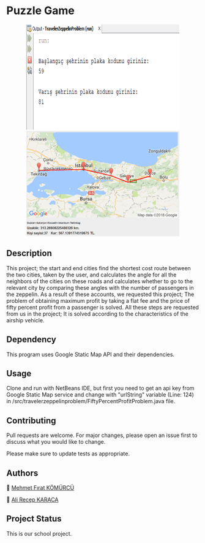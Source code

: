 # Puzzle Game

<p align="center">
<img src="git_images/image2.png" width="400" height="275">
<img src="git_images/image1.png" width="400" height="275">
</p>


## Description
This project; the start and end cities find the shortest cost route between the two cities, taken by the user, and calculates the angle for all the neighbors of the cities on these roads and calculates whether to go to the relevant city by comparing these angles with the number of passengers in the zeppelin. As a result of these accounts, we requested this project; The problem of obtaining maximum profit by taking a flat fee and the price of fifty percent profit from a passenger is solved. All these steps are requested from us in the project; It is solved according to the characteristics of the airship vehicle.

## Dependency

This program uses Google Static Map API and their dependencies.

## Usage

Clone and run with NetBeans IDE, but first you need to get an api key from Google Static Map service and change with "urlString" variable (Line: 124) in /src/travelerzeppelinproblem/FiftyPercentProfitProblem.java file.

## Contributing
Pull requests are welcome. For major changes, please open an issue first to discuss what you would like to change.

Please make sure to update tests as appropriate.

## Authors
:bust_in_silhouette: [Mehmet Fırat KÖMÜRCÜ](https://github.com/MehmetFiratKomurcu)

:bust_in_silhouette: [Ali Recep KARACA](https://github.com/recepkaraca)

## Project Status

This is our school project.